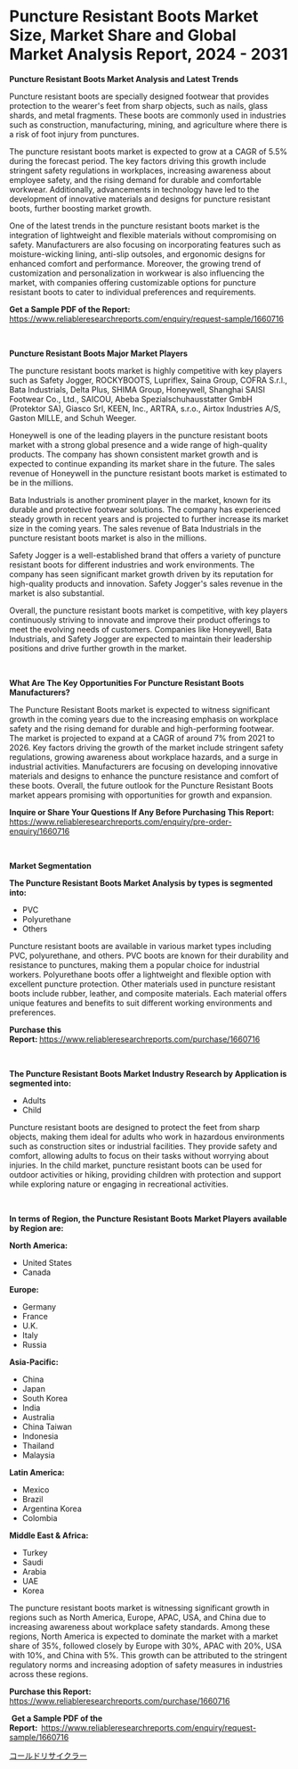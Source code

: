 <p><h1>Puncture Resistant Boots Market Size, Market Share and Global Market Analysis Report, 2024 - 2031</h1></p><p><strong>Puncture Resistant Boots Market Analysis and Latest Trends</strong></p>
<p><p>Puncture resistant boots are specially designed footwear that provides protection to the wearer's feet from sharp objects, such as nails, glass shards, and metal fragments. These boots are commonly used in industries such as construction, manufacturing, mining, and agriculture where there is a risk of foot injury from punctures.</p><p>The puncture resistant boots market is expected to grow at a CAGR of 5.5% during the forecast period. The key factors driving this growth include stringent safety regulations in workplaces, increasing awareness about employee safety, and the rising demand for durable and comfortable workwear. Additionally, advancements in technology have led to the development of innovative materials and designs for puncture resistant boots, further boosting market growth.</p><p>One of the latest trends in the puncture resistant boots market is the integration of lightweight and flexible materials without compromising on safety. Manufacturers are also focusing on incorporating features such as moisture-wicking lining, anti-slip outsoles, and ergonomic designs for enhanced comfort and performance. Moreover, the growing trend of customization and personalization in workwear is also influencing the market, with companies offering customizable options for puncture resistant boots to cater to individual preferences and requirements.</p></p>
<p><strong>Get a Sample PDF of the Report:&nbsp;</strong> <a href="https://www.reliableresearchreports.com/enquiry/request-sample/1660716">https://www.reliableresearchreports.com/enquiry/request-sample/1660716</a></p>
<p>&nbsp;</p>
<p><strong>Puncture Resistant Boots Major Market Players</strong></p>
<p><p>The puncture resistant boots market is highly competitive with key players such as Safety Jogger, ROCKYBOOTS, Lupriflex, Saina Group, COFRA S.r.l., Bata Industrials, Delta Plus, SHIMA Group, Honeywell, Shanghai SAISI Footwear Co., Ltd., SAICOU, Abeba Spezialschuhausstatter GmbH (Protektor SA), Giasco Srl, KEEN, Inc., ARTRA, s.r.o., Airtox Industries A/S, Gaston MILLE, and Schuh Weeger.</p><p>Honeywell is one of the leading players in the puncture resistant boots market with a strong global presence and a wide range of high-quality products. The company has shown consistent market growth and is expected to continue expanding its market share in the future. The sales revenue of Honeywell in the puncture resistant boots market is estimated to be in the millions.</p><p>Bata Industrials is another prominent player in the market, known for its durable and protective footwear solutions. The company has experienced steady growth in recent years and is projected to further increase its market size in the coming years. The sales revenue of Bata Industrials in the puncture resistant boots market is also in the millions.</p><p>Safety Jogger is a well-established brand that offers a variety of puncture resistant boots for different industries and work environments. The company has seen significant market growth driven by its reputation for high-quality products and innovation. Safety Jogger's sales revenue in the market is also substantial.</p><p>Overall, the puncture resistant boots market is competitive, with key players continuously striving to innovate and improve their product offerings to meet the evolving needs of customers. Companies like Honeywell, Bata Industrials, and Safety Jogger are expected to maintain their leadership positions and drive further growth in the market.</p></p>
<p>&nbsp;</p>
<p><strong>What Are The Key Opportunities For Puncture Resistant Boots Manufacturers?</strong></p>
<p><p>The Puncture Resistant Boots market is expected to witness significant growth in the coming years due to the increasing emphasis on workplace safety and the rising demand for durable and high-performing footwear. The market is projected to expand at a CAGR of around 7% from 2021 to 2026. Key factors driving the growth of the market include stringent safety regulations, growing awareness about workplace hazards, and a surge in industrial activities. Manufacturers are focusing on developing innovative materials and designs to enhance the puncture resistance and comfort of these boots. Overall, the future outlook for the Puncture Resistant Boots market appears promising with opportunities for growth and expansion.</p></p>
<p><strong>Inquire or Share Your Questions If Any Before Purchasing This Report:</strong> <a href="https://www.reliableresearchreports.com/enquiry/pre-order-enquiry/1660716">https://www.reliableresearchreports.com/enquiry/pre-order-enquiry/1660716</a></p>
<p>&nbsp;</p>
<p><strong>Market Segmentation</strong></p>
<p><strong>The Puncture Resistant Boots Market Analysis by types is segmented into:</strong></p>
<p><ul><li>PVC</li><li>Polyurethane</li><li>Others</li></ul></p>
<p><p>Puncture resistant boots are available in various market types including PVC, polyurethane, and others. PVC boots are known for their durability and resistance to punctures, making them a popular choice for industrial workers. Polyurethane boots offer a lightweight and flexible option with excellent puncture protection. Other materials used in puncture resistant boots include rubber, leather, and composite materials. Each material offers unique features and benefits to suit different working environments and preferences.</p></p>
<p><strong>Purchase this Report:&nbsp;</strong><a href="https://www.reliableresearchreports.com/purchase/1660716">https://www.reliableresearchreports.com/purchase/1660716</a></p>
<p>&nbsp;</p>
<p><strong>The Puncture Resistant Boots Market Industry Research by Application is segmented into:</strong></p>
<p><ul><li>Adults</li><li>Child</li></ul></p>
<p><p>Puncture resistant boots are designed to protect the feet from sharp objects, making them ideal for adults who work in hazardous environments such as construction sites or industrial facilities. They provide safety and comfort, allowing adults to focus on their tasks without worrying about injuries. In the child market, puncture resistant boots can be used for outdoor activities or hiking, providing children with protection and support while exploring nature or engaging in recreational activities.</p></p>
<p>&nbsp;</p>
<p><strong>In terms of Region, the Puncture Resistant Boots Market Players available by Region are:</strong></p>
<p>
    <p> <strong> North America: </strong>
        <ul>
            <li>United States</li>
            <li>Canada</li>
        </ul>
        </p> 
    <p> <strong> Europe: </strong>
        <ul>
            <li>Germany</li>
            <li>France</li>
            <li>U.K.</li>
            <li>Italy</li>
            <li>Russia</li>
        </ul>
        </p> 
    <p> <strong> Asia-Pacific: </strong>
        <ul>
            <li>China</li>
            <li>Japan</li>
            <li>South Korea</li>
            <li>India</li>
            <li>Australia</li>
            <li>China Taiwan</li>
            <li>Indonesia</li>
            <li>Thailand</li>
            <li>Malaysia</li>
        </ul>
        </p> 
    <p> <strong> Latin America: </strong>
        <ul>
            <li>Mexico</li>
            <li>Brazil</li>
            <li>Argentina Korea</li>
            <li>Colombia</li>
        </ul>
        </p> 
    <p> <strong> Middle East & Africa: </strong>
        <ul>
            <li>Turkey</li>
            <li>Saudi</li>
            <li>Arabia</li>
            <li>UAE</li>
            <li>Korea</li>
        </ul>
    </p>
    </p>
<p><p>The puncture resistant boots market is witnessing significant growth in regions such as North America, Europe, APAC, USA, and China due to increasing awareness about workplace safety standards. Among these regions, North America is expected to dominate the market with a market share of 35%, followed closely by Europe with 30%, APAC with 20%, USA with 10%, and China with 5%. This growth can be attributed to the stringent regulatory norms and increasing adoption of safety measures in industries across these regions.</p></p>
<p><strong>Purchase this Report: </strong><a href="https://www.reliableresearchreports.com/purchase/1660716">https://www.reliableresearchreports.com/purchase/1660716</a></p>
<p>&nbsp;<strong>Get a Sample PDF of the Report:&nbsp;&nbsp;</strong><a href="https://www.reliableresearchreports.com/enquiry/request-sample/1660716">https://www.reliableresearchreports.com/enquiry/request-sample/1660716</a></p>
<p><strong></strong></p>
<p><p><a href="https://github.com/zekaoe592392/Market-Research-Report-List-1/blob/main/70945385094.md">コールドリサイクラー</a></p></p>